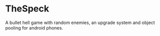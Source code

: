 # TheSpeck
A bullet hell game with random enemies, an upgrade system and object pooling for android phones.
